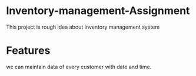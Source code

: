 # Inventory-management-Assignment
  This project is rough idea about Inventory management system
  
# Features 
we can maintain data of every customer with date and time.
